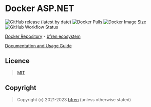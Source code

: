 # Docker ASP.NET

![GitHub release (latest by date)](https://img.shields.io/github/v/release/bfren/docker-aspnet) ![Docker Pulls](https://img.shields.io/endpoint?url=https%3A%2F%2Fbfren.dev%2Fdocker%2Fpulls%2Faspnet) ![Docker Image Size](https://img.shields.io/endpoint?url=https%3A%2F%2Fbfren.dev%2Fdocker%2Fsize%2Faspnet) ![GitHub Workflow Status](https://img.shields.io/github/actions/workflow/status/bfren/docker-aspnet/dev.yml?branch=main)

[Docker Repository](https://hub.docker.com/r/bfren/aspnet) - [bfren ecosystem](https://github.com/bfren/docker)

[Documentation and Usage Guide](https://docs.bfren.dev/docker/base-images/asp.net)

## Licence

> [MIT](https://mit.bfren.dev/2021)

## Copyright

> Copyright (c) 2021-2023 [bfren](https://bfren.dev) (unless otherwise stated)
